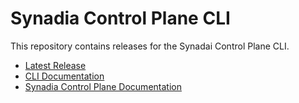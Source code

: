 # Synadia Control Plane CLI

This repository contains releases for the Synadai Control Plane CLI.

- [Latest Release](https://github.com/synadia-io/control-plane-cli/releases/latest)
- [CLI Documentation](https://docs.synadia.com/control-plane/cli)
- [Synadia Control Plane Documentation](https://docs.synadia.com/control-plane)
